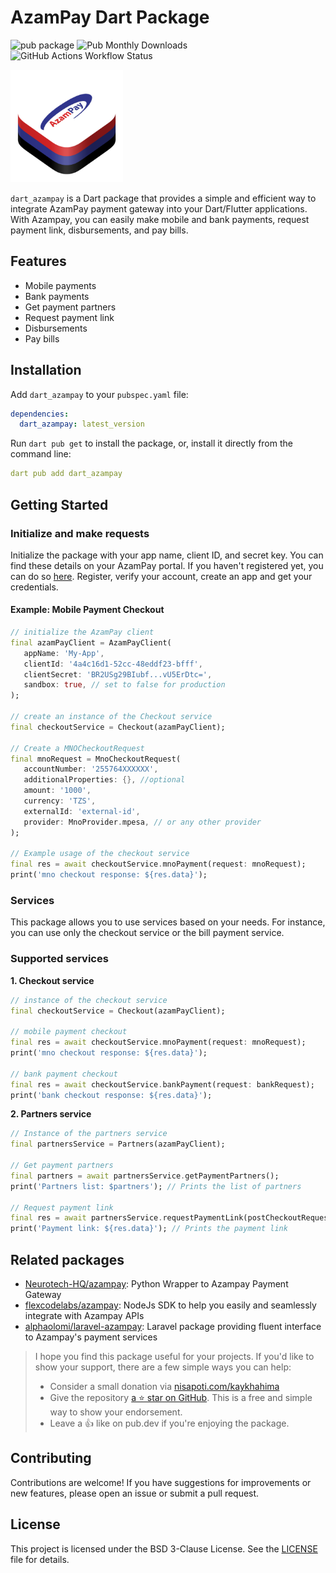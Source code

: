 
# AzamPay Dart Package

![pub package](https://img.shields.io/pub/v/dart_azampay?style=flat&color=blue) ![Pub Monthly Downloads](https://img.shields.io/pub/dm/dart_azampay?label=downloads) ![GitHub Actions Workflow Status](https://img.shields.io/github/actions/workflow/status/kaykhahima/dart_azampay/dart.yml)


<p align="left">
    <img src="https://github.com/kaykhahima/dart_azampay/raw/main/doc/images/azampay-strata.png" height="180" title="Azampay Strata Logo" alt="Azampay Strata Logo">
</p>


```dart_azampay``` is a Dart package that provides a simple and efficient way to integrate AzamPay payment gateway into your Dart/Flutter applications. With Azampay, you can easily make mobile and bank payments, request payment link, disbursements, and pay bills.

## Features

- Mobile payments
- Bank payments
- Get payment partners
- Request payment link
- Disbursements
- Pay bills

## Installation

Add `dart_azampay` to your `pubspec.yaml` file:

```yaml
dependencies:
  dart_azampay: latest_version
```

Run `dart pub get` to install the package, or, install it directly from the command line:

```yaml
dart pub add dart_azampay
```

## Getting Started

### Initialize and make requests

Initialize the package with your app name, client ID, and secret key. You can find these details on your AzamPay portal. If you haven't registered yet,  you can do so [here](https://developers.azampay.co.tz/). Register, verify your account, create an app and get your credentials.

#### Example: Mobile Payment Checkout

```dart
// initialize the AzamPay client
final azamPayClient = AzamPayClient(
   appName: 'My-App',
   clientId: '4a4c16d1-52cc-48eddf23-bfff',
   clientSecret: 'BR2USg29BIubf...vU5ErDtc=',
   sandbox: true, // set to false for production
);

// create an instance of the Checkout service
final checkoutService = Checkout(azamPayClient);

// Create a MNOCheckoutRequest
final mnoRequest = MnoCheckoutRequest(
   accountNumber: '255764XXXXXX',
   additionalProperties: {}, //optional
   amount: '1000',
   currency: 'TZS',
   externalId: 'external-id',
   provider: MnoProvider.mpesa, // or any other provider
);

// Example usage of the checkout service
final res = await checkoutService.mnoPayment(request: mnoRequest);
print('mno checkout response: ${res.data}');
```

### Services

This package allows you to use services based on your needs. For instance, you can use only the checkout service or the bill payment service.

### Supported services

**1. Checkout service**

```dart
// instance of the checkout service
final checkoutService = Checkout(azamPayClient);

// mobile payment checkout
final res = await checkoutService.mnoPayment(request: mnoRequest);
print('mno checkout response: ${res.data}');

// bank payment checkout
final res = await checkoutService.bankPayment(request: bankRequest);
print('bank checkout response: ${res.data}');
```

**2. Partners service**

```dart
// Instance of the partners service
final partnersService = Partners(azamPayClient);

// Get payment partners
final partners = await partnersService.getPaymentPartners();
print('Partners list: $partners'); // Prints the list of partners

// Request payment link
final res = await partnersService.requestPaymentLink(postCheckoutRequest);
print('Payment link: ${res.data}'); // Prints the payment link
```

## Related packages
- [Neurotech-HQ/azampay](https://github.com/Neurotech-HQ/azampay): Python Wrapper to Azampay Payment Gateway
- [flexcodelabs/azampay](https://github.com/flexcodelabs/azampay): NodeJs SDK to help you easily and seamlessly integrate with Azampay APIs
- [alphaolomi/laravel-azampay](https://github.com/alphaolomi/laravel-azampay): Laravel package providing fluent interface to Azampay's payment services

> I hope you find this package useful for your projects. If you'd like to show your support, there are a few simple ways you can help:
> - Consider a small donation via [nisapoti.com/kaykhahima](nisapoti.com/kaykhahima)
> - Give the repository [a ⭐️ star on GitHub](https://github.com/kaykhahima/dart_azampay). This is a free and simple way to show your endorsement.
> - Leave a 👍 like on pub.dev if you're enjoying the package.


## Contributing

Contributions are welcome! If you have suggestions for improvements or new features, please open an issue or submit a pull request.

## License

This project is licensed under the BSD 3-Clause License. See the [LICENSE](LICENSE) file for details.

